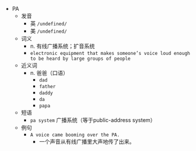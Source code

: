- PA
  - 发音
    - 英 `/undefined/`
    - 美 `/undefined/`
  - 词义
    - n. 有线广播系统；扩音系统
    - `electronic equipment that makes someone’s voice loud enough to be heard by large groups of people`
  - 近义词
    - n. 爸爸（口语）
      - `dad`
      - `father`
      - `daddy`
      - `da`
      - `papa`
  - 短语
    - `pa system` 广播系统（等于public-address system） 
  - 例句
    - `A voice came booming over the PA.`
      - 一个声音从有线广播里大声地传了出来。

